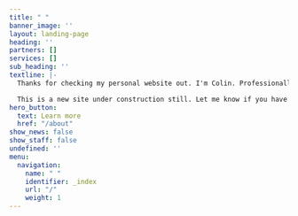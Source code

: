 ```yaml
---
title: " "
banner_image: ''
layout: landing-page
heading: ''
partners: []
services: []
sub_heading: ''
textline: |-
  Thanks for checking my personal website out. I'm Colin. Professionally, I'm a sometimes founder, community builder, and wearer of many operational hats.

  This is a new site under construction still. Let me know if you have suggestions!
hero_button:
  text: Learn more
  href: "/about"
show_news: false
show_staff: false
undefined: ''
menu:
  navigation:
    name: " "
    identifier: _index
    url: "/"
    weight: 1
---
```

